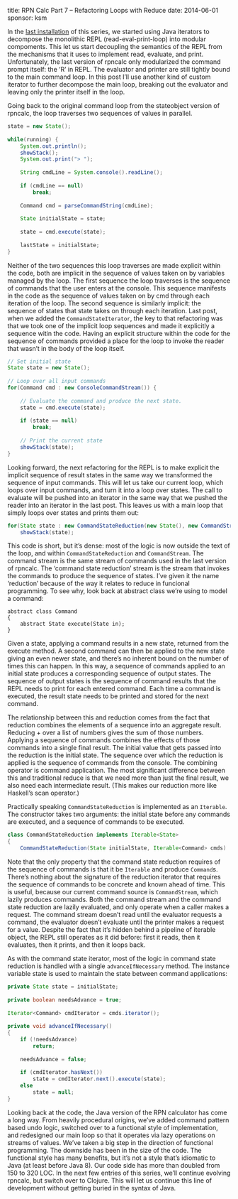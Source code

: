 title: RPN Calc Part 7 – Refactoring Loops with Reduce
date: 2014-06-01
sponsor: ksm

In the [last installation](/ksm/rpncalc_06) of this series, we started
using Java iterators to decompose the monolithic REPL
(read-eval-print-loop) into modular compoments. This let us start
decoupling the semantics of the REPL from the mechanisms that it uses
to implement read, evaluate, and print. Unfortunately, the last
version of rpncalc only modularized the command prompt itself: the ‘R’
in REPL. The evaluator and printer are still tightly bound to the main
command loop. In this post I’ll use another kind of custom iterator to
further decompose the main loop, breaking out the evaluator and
leaving only the printer itself in the loop.

Going back to the original command loop from the stateobject version
of rpncalc, the loop traverses two sequences of values in parallel.

```java
state = new State();
 
while(running) {
    System.out.println();
    showStack();
    System.out.print("> ");
 
    String cmdLine = System.console().readLine();
 
    if (cmdLine == null)
        break;
 
    Command cmd = parseCommandString(cmdLine);
 
    State initialState = state;
 
    state = cmd.execute(state);
 
    lastState = initialState;
}
```

Neither of the two sequences this loop traverses are made
explicit within the code, both are implicit in the sequence of values
taken on by variables managed by the loop. The first sequence the loop
traverses is the sequence of commands that the user enters at the
console. This sequence manifests in the code as the sequence of values
taken on by cmd through each iteration of the loop. The second
sequence is similarly implicit: the sequence of states that state
takes on through each iteration. Last post, when we added the
`CommandStateIterator`, the key to that refactoring was that we took one
of the implicit loop sequences and made it explicitly a sequence witin
the code. Having an explicit structure within the code for the
sequence of commands provided a place for the loop to invoke the
reader that wasn’t in the body of the loop itself.

```java
// Set initial state
State state = new State();
 
// Loop over all input commands
for(Command cmd : new ConsoleCommandStream()) {
 
    // Evaluate the command and produce the next state.
    state = cmd.execute(state);
 
    if (state == null)
        break;
 
    // Print the current state
    showStack(state);
}
```

Looking forward, the next refactoring for the REPL is to make explicit
the implicit sequence of result states in the same way we transformed
the sequence of input commands. This will let us take our current
loop, which loops over input commands, and turn it into a loop over
states. The call to evaluate will be pushed into an iterator in the
same way that we pushed the reader into an iterator in the last
post. This leaves us with a main loop that simply loops over states
and prints them out:

```java
for(State state : new CommandStateReduction(new State(), new CommandStream()))
    showStack(state);
```

This code is short, but it’s dense: most of the logic is now outside
the text of the loop, and within `CommandStateReduction` and
`CommandStream`. The command stream is the same stream of commands used
in the last version of rpncalc. The ‘command state reduction’ stream
is the stream that invokes the commands to produce the sequence of
states. I’ve given it the name ‘reduction’ because of the way it
relates to reduce in funcional programming. To see why, look back at
abstract class we’re using to model a command:

```
abstract class Command
{
    abstract State execute(State in);
}
```

Given a state, applying a command results in a new state, returned
from the execute method. A second command can then be applied to the
new state giving an even newer state, and there’s no inherent bound on
the number of times this can happen. In this way, a sequence of
commands applied to an initial state produces a corresponding sequence
of output states. The sequence of output states is the sequence of
command results that the REPL needs to print for each entered
command. Each time a command is executed, the result state needs to be
printed and stored for the next command.

The relationship between this and reduction comes from the fact that
reduction combines the elements of a sequence into an aggregate
result. Reducing + over a list of numbers gives the sum of those
numbers. Applying a sequence of commands combines the effects of those
commands into a single final result. The initial value that gets
passed into the reduction is the initial state. The sequence over
which the reduction is applied is the sequence of commands from the
console. The combining operator is command application. The most
significant difference between this and traditional reduce is that we
need more than just the final result, we also need each intermediate
result. (This makes our reduction more like Haskell’s scan operator.)

Practically speaking `CommandStateReduction` is implemented as an
`Iterable`. The constructor takes two arguments: the initial state
before any commands are executed, and a sequence of commands to be
executed.

```java
class CommandStateReduction implements Iterable<State>
{
    CommandStateReduction(State initialState, Iterable<Command> cmds)
```

Note that the only property that the command state reduction requires
of the sequence of commands is that it be `Iterable` and produce
`Command`s. There’s nothing about the signature of the reduction
iterator that requires the sequence of commands to be concrete and
known ahead of time. This is useful, because our current command
source is `CommandStream`, which lazily produces commands. Both the
command stream and the command state reduction are lazily evaluated,
and only operate when a caller makes a request. The command stream
doesn’t read until the evaluator requests a command, the evaluator
doesn’t evaluate until the printer makes a request for a
value. Despite the fact that it’s hidden behind a pipeline of iterable
object, the REPL still operates as it did before: first it reads, then
it evaluates, then it prints, and then it loops back.

As with the command state iterator, most of the logic in command state
reduction is handled with a single `advanceIfNecessary` method. The
instance variable state is used to maintain the state between command
applications:

```java
private State state = initialState;
 
private boolean needsAdvance = true;
 
Iterator<Command> cmdIterator = cmds.iterator();
 
private void advanceIfNecessary()
{
    if (!needsAdvance)
        return;
 
    needsAdvance = false;
 
    if (cmdIterator.hasNext())
        state = cmdIterator.next().execute(state);
    else
        state = null;
}
```

Looking back at the code, the Java version of the RPN calculator has
come a long way. From heavily procedural origins, we’ve added command
pattern based undo logic, switched over to a functional style of
implementation, and redesigned our main loop so that it operates via
lazy operations on streams of values. We’ve taken a big step in the
direction of functional programming. The downside has been in the size
of the code. The functional style has many benefits, but it’s not a
style that’s idiomatic to Java (at least before Java 8). Our code side
has more than doubled from 150 to 320 LOC. In the next few entries of
this series, we’ll continue evolving rpncalc, but switch over to
Clojure. This will let us continue this line of development without
getting buried in the syntax of Java.
